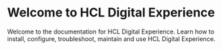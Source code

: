 # Welcome to HCL Digital Experience

Welcome to the documentation for HCL Digital Experience. Learn how to install, configure, troubleshoot, maintain and use HCL Digital Experience.
